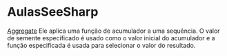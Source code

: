 # AulasSeeSharp

<a href="https://devfico.wordpress.com/2021/08/11/enumerable-aggregate-metodo/" target="_blank">Aggregate</a>
Ele aplica uma função de acumulador a uma sequência. O valor de semente especificado é usado como o valor inicial do acumulador e a função especificada é usada para selecionar o valor do resultado.
